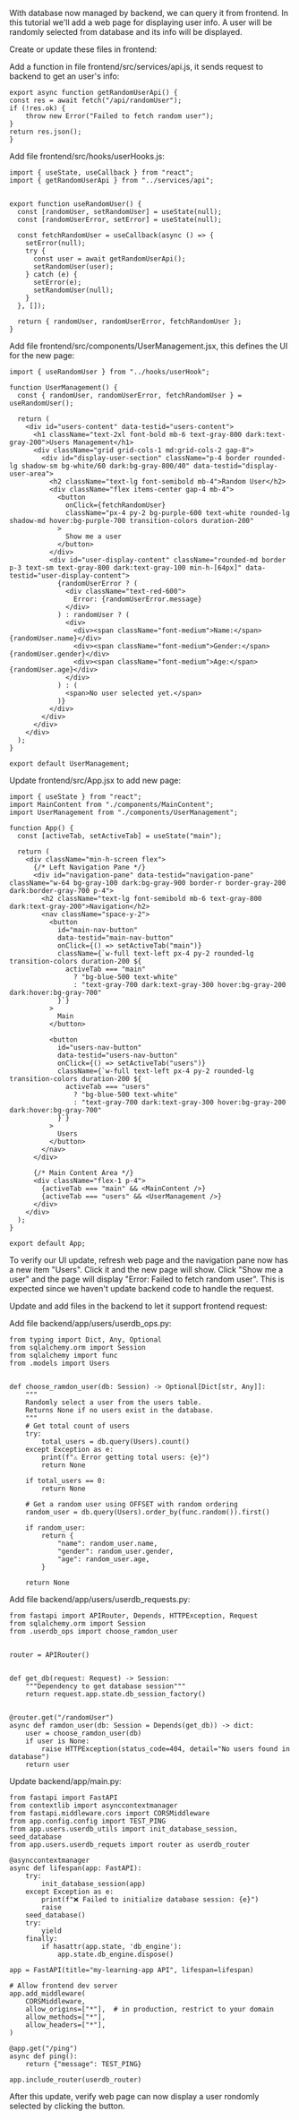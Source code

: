 With database now managed by backend, we can query it from frontend. In this tutorial we'll add a web page for displaying user info. A user will be randomly selected from database and its info will be displayed.

Create or update these files in frontend:

Add a function in file frontend/src/services/api.js, it sends request to backend to get an user's info:

```
export async function getRandomUserApi() {
const res = await fetch("/api/randomUser");
if (!res.ok) {
    throw new Error("Failed to fetch random user");
}
return res.json();
}
```
Add file frontend/src/hooks/userHooks.js:
```
import { useState, useCallback } from "react";
import { getRandomUserApi } from "../services/api";


export function useRandomUser() {
  const [randomUser, setRandomUser] = useState(null);
  const [randomUserError, setError] = useState(null);

  const fetchRandomUser = useCallback(async () => {
    setError(null);
    try {
      const user = await getRandomUserApi();
      setRandomUser(user);
    } catch (e) {
      setError(e);
      setRandomUser(null);
    }
  }, []);

  return { randomUser, randomUserError, fetchRandomUser };
}
```

Add file frontend/src/components/UserManagement.jsx, this defines the UI for the new page:
```
import { useRandomUser } from "../hooks/userHook";

function UserManagement() {
  const { randomUser, randomUserError, fetchRandomUser } = useRandomUser();

  return (
    <div id="users-content" data-testid="users-content">
      <h1 className="text-2xl font-bold mb-6 text-gray-800 dark:text-gray-200">Users Management</h1>
      <div className="grid grid-cols-1 md:grid-cols-2 gap-8">
        <div id="display-user-section" className="p-4 border rounded-lg shadow-sm bg-white/60 dark:bg-gray-800/40" data-testid="display-user-area">
          <h2 className="text-lg font-semibold mb-4">Random User</h2>
          <div className="flex items-center gap-4 mb-4">
            <button
              onClick={fetchRandomUser}
              className="px-4 py-2 bg-purple-600 text-white rounded-lg shadow-md hover:bg-purple-700 transition-colors duration-200"
            >
              Show me a user
            </button>
          </div>
          <div id="user-display-content" className="rounded-md border p-3 text-sm text-gray-800 dark:text-gray-100 min-h-[64px]" data-testid="user-display-content">
            {randomUserError ? (
              <div className="text-red-600">
                Error: {randomUserError.message}
              </div>
            ) : randomUser ? (
              <div>
                <div><span className="font-medium">Name:</span> {randomUser.name}</div>
                <div><span className="font-medium">Gender:</span> {randomUser.gender}</div>
                <div><span className="font-medium">Age:</span> {randomUser.age}</div>
              </div>
            ) : (
              <span>No user selected yet.</span>
            )}
          </div>
        </div>
      </div>
    </div>
  );
}

export default UserManagement;
```

Update frontend/src/App.jsx to add new page:
```
import { useState } from "react";
import MainContent from "./components/MainContent";
import UserManagement from "./components/UserManagement";

function App() {
  const [activeTab, setActiveTab] = useState("main");

  return (
    <div className="min-h-screen flex">
      {/* Left Navigation Pane */}
      <div id="navigation-pane" data-testid="navigation-pane" className="w-64 bg-gray-100 dark:bg-gray-900 border-r border-gray-200 dark:border-gray-700 p-4">
        <h2 className="text-lg font-semibold mb-6 text-gray-800 dark:text-gray-200">Navigation</h2>
        <nav className="space-y-2">
          <button
            id="main-nav-button"
            data-testid="main-nav-button"
            onClick={() => setActiveTab("main")}
            className={`w-full text-left px-4 py-2 rounded-lg transition-colors duration-200 ${
              activeTab === "main"
                ? "bg-blue-500 text-white"
                : "text-gray-700 dark:text-gray-300 hover:bg-gray-200 dark:hover:bg-gray-700"
            }`}
          >
            Main
          </button>

          <button
            id="users-nav-button"
            data-testid="users-nav-button"
            onClick={() => setActiveTab("users")}
            className={`w-full text-left px-4 py-2 rounded-lg transition-colors duration-200 ${
              activeTab === "users"
                ? "bg-blue-500 text-white"
                : "text-gray-700 dark:text-gray-300 hover:bg-gray-200 dark:hover:bg-gray-700"
            }`}
          >
            Users
          </button>
        </nav>
      </div>

      {/* Main Content Area */}
      <div className="flex-1 p-4">
        {activeTab === "main" && <MainContent />}
        {activeTab === "users" && <UserManagement />}
      </div>
    </div>
  );
}

export default App;
```
To verify our UI update, refresh web page and the navigation pane now has a new item "Users". Click it and the new page will show. Click "Show me a user" and the page will display "Error: Failed to fetch random user". This is expected since we haven't update backend code to handle the request.

Update and add files in the backend to let it support frontend request:

Add file backend/app/users/userdb_ops.py:
```
from typing import Dict, Any, Optional
from sqlalchemy.orm import Session
from sqlalchemy import func
from .models import Users


def choose_ramdon_user(db: Session) -> Optional[Dict[str, Any]]:
    """
    Randomly select a user from the users table.
    Returns None if no users exist in the database.
    """
    # Get total count of users
    try:
        total_users = db.query(Users).count()
    except Exception as e:
        print(f"⚠️ Error getting total users: {e}")
        return None
    
    if total_users == 0:
        return None
    
    # Get a random user using OFFSET with random ordering
    random_user = db.query(Users).order_by(func.random()).first()
    
    if random_user:
        return {
            "name": random_user.name,
            "gender": random_user.gender,
            "age": random_user.age,
        }
    
    return None
```
Add file backend/app/users/userdb_requests.py:
```
from fastapi import APIRouter, Depends, HTTPException, Request
from sqlalchemy.orm import Session
from .userdb_ops import choose_ramdon_user


router = APIRouter()


def get_db(request: Request) -> Session:
    """Dependency to get database session"""
    return request.app.state.db_session_factory()


@router.get("/randomUser")
async def ramdon_user(db: Session = Depends(get_db)) -> dict:
    user = choose_ramdon_user(db)
    if user is None:
        raise HTTPException(status_code=404, detail="No users found in database")
    return user
```

Update backend/app/main.py:
```
from fastapi import FastAPI
from contextlib import asynccontextmanager
from fastapi.middleware.cors import CORSMiddleware
from app.config.config import TEST_PING
from app.users.userdb_utils import init_database_session, seed_database
from app.users.userdb_requets import router as userdb_router

@asynccontextmanager
async def lifespan(app: FastAPI):
    try:
        init_database_session(app)
    except Exception as e:
        print(f"❌ Failed to initialize database session: {e}")
        raise
    seed_database()
    try:
        yield
    finally:
        if hasattr(app.state, 'db_engine'):
            app.state.db_engine.dispose()

app = FastAPI(title="my-learning-app API", lifespan=lifespan)

# Allow frontend dev server
app.add_middleware(
    CORSMiddleware,
    allow_origins=["*"],  # in production, restrict to your domain
    allow_methods=["*"],
    allow_headers=["*"],
)

@app.get("/ping")
async def ping():
    return {"message": TEST_PING}

app.include_router(userdb_router)
```

After this update, verify web page can now display a user rondomly selected by clicking the button.